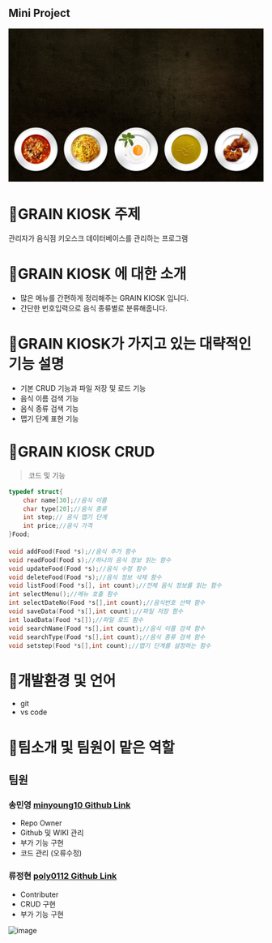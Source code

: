 ## Mini Project
<img src=food-g8bdad39a1_1920.jpg />

# 🌾GRAIN KIOSK 주제
관리자가 음식점 키오스크 데이터베이스를 관리하는 프로그램

# 🌾GRAIN KIOSK 에 대한 소개
- 많은 메뉴를 간편하게 정리해주는 GRAIN KIOSK 입니다.
- 간단한 번호입력으로 음식 종류별로 분류해줍니다.

# 🌾GRAIN KIOSK가 가지고 있는 대략적인 기능 설명
- 기본 CRUD 기능과 파일 저장 및 로드 기능
- 음식 이름 검색 기능
- 음식 종류 검색 기능 
- 맵기 단계 표현 기능

# 🌾GRAIN KIOSK CRUD
> 코드 및 기능
```c
typedef struct{
	char name[30];//음식 이름
	char type[20];//음식 종류
	int step;// 음식 맵기 단계
	int price;//음식 가격
}Food;

void addFood(Food *s);//음식 추가 함수
void readFood(Food s);//하나의 음식 정보 읽는 함수
void updateFood(Food *s);//음식 수정 함수
void deleteFood(Food *s);//음식 정보 삭제 함수
void listFood(Food *s[], int count);//전체 음식 정보를 읽는 함수
int selectMenu();//메뉴 호출 함수
int selectDateNo(Food *s[],int count);//음식번호 선택 함수
void saveData(Food *s[],int count);//파일 저장 함수
int loadData(Food *s[]);//파일 로드 함수
void searchName(Food *s[],int count);//음식 이름 검색 함수
void searchType(Food *s[],int count);//음식 종류 검색 함수
void setstep(Food *s[],int count);//맵기 단계를 설정하는 함수

```

# 🌾개발환경 및 언어
- git
- vs code

# 🌾팀소개 및 팀원이 맡은 역할
## 팀원
 ### 송민영 [minyoung10 Github Link](https://github.com/minyoung10)
  - Repo Owner
  - Github 및 WIKI 관리
  - 부가 기능 구현
  - 코드 관리 (오류수정)

 ### 류정현 [poly0112 Github Link](https://github.com/poly0112)
  - Contributer
  - CRUD 구현
  - 부가 기능 구현
  
  ![image](https://github.com/MiniProject-Team9/Project/assets/130198459/c2b95523-e655-4a71-a260-dfdf8a954abf)
